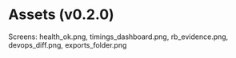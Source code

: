 # Assets (v0.2.0)
Screens: health_ok.png, timings_dashboard.png, rb_evidence.png, devops_diff.png, exports_folder.png